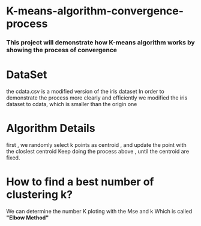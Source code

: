 # K-means-algorithm-convergence-process
### This project will demonstrate how K-means algorithm  works by showing the process of  convergence
# DataSet
the cdata.csv is a modified version of the iris dataset
In order to demonstrate the process more clearly and efficiently 
we modified the iris dataset to cdata, which  is smaller than the origin one 
# Algorithm Details
first , we randomly select k points as centroid , and update the point with the closlest centroid 
Keep doing the process above , until the centroid are fixed.
# How to find a best number of  clustering  k?
We can determine the number K  ploting with the Mse and k
Which is called **"Elbow Method"**

